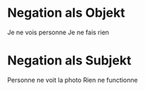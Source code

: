 # Negation als Objekt
Je ne vois personne
Je ne fais rien

# Negation als Subjekt
Personne ne voit la photo
Rien ne functionne
